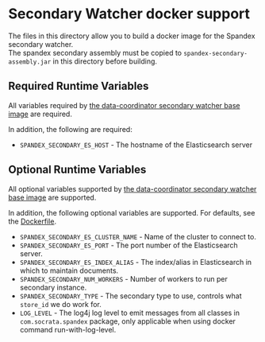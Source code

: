 # Secondary Watcher docker support

The files in this directory allow you to build a docker image for the Spandex secondary watcher.  
The spandex secondary assembly must be copied to `spandex-secondary-assembly.jar` in this directory before building.

## Required Runtime Variables

All variables required by [the data-coordinator secondary watcher base image](https://github.com/socrata/data-coordinator/tree/master/coordinator/docker-secondary-watcher#required-runtime-variables)
are required.  

In addition, the following are required:

* `SPANDEX_SECONDARY_ES_HOST` - The hostname of the Elasticsearch server

## Optional Runtime Variables

All optional variables supported by [the data-coordinator secondary watcher base image](https://github.com/socrata/data-coordinator/tree/master/coordinator/docker-secondary-watcher#optional-runtime-variables)
are supported.  

In addition, the following optional variables are supported.  For defaults, see the [Dockerfile](Dockerfile).

* `SPANDEX_SECONDARY_ES_CLUSTER_NAME` - Name of the cluster to connect to.
* `SPANDEX_SECONDARY_ES_PORT` - The port number of the Elasticsearch server.
* `SPANDEX_SECONDARY_ES_INDEX_ALIAS` - The index/alias in Elasticsearch in which to maintain documents.
* `SPANDEX_SECONDARY_NUM_WORKERS` - Number of workers to run per secondary instance.
* `SPANDEX_SECONDARY_TYPE` - The secondary type to use, controls what `store_id` we do work for.
* `LOG_LEVEL` - The log4j log level to emit messages from all classes in `com.socrata.spandex` package, only applicable when using docker command run-with-log-level.
